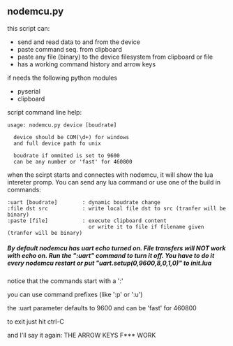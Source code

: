 
## nodemcu.py

this script can:
* send and read data to and from the device 
* paste command seq. from clipboard
* paste any file (binary) to the device filesystem from clipboard or file
* has a working command history and arrow keys

if needs the following python modules
* pyserial
* clipboard

script command line help:
```
usage: nodemcu.py device [boudrate]

  device should be COM(\d+) for windows
  and full device path fo unix

  boudrate if ommited is set to 9600
  can be any number or 'fast' for 460800
```

when the scirpt starts and connectes with nodemcu, it will show the lua intereter promp. You can send any lua command or use one of the build in commands:


```
:uart [boudrate]        : dynamic boudrate change
:file dst src           : write local file dst to src (tranfer will be binary)
:paste [file]           : execute clipboard content
                          or write it to file if filename given (tranfer will be binary)
```

##### By default nodemcu has uart echo turned on. File transfers will NOT work with echo on. Run the ":uart" command to turn it off. You have to do it every nodemcu restart or put "uart.setup(0,9600,8,0,1,0)" to init.lua

notice that the commands start with a ':'

you can use command prefixes (like ':p' or ':u')

the :uart parameter defaults to 9600 and can be 'fast' for 460800

to exit just hit ctrl-C

and I'll say it again: THE ARROW KEYS F*** WORK
